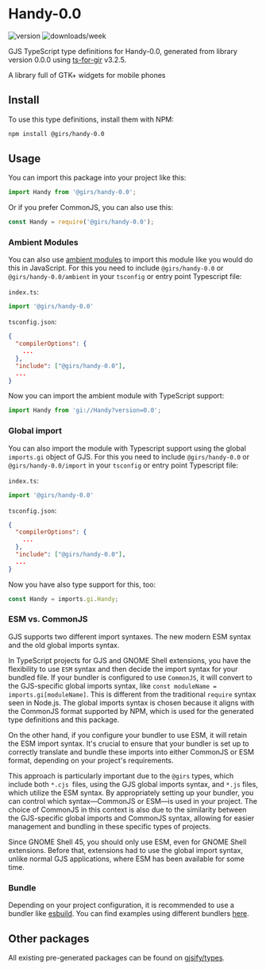 
# Handy-0.0

![version](https://img.shields.io/npm/v/@girs/handy-0.0)
![downloads/week](https://img.shields.io/npm/dw/@girs/handy-0.0)


GJS TypeScript type definitions for Handy-0.0, generated from library version 0.0.0 using [ts-for-gir](https://github.com/gjsify/ts-for-gir) v3.2.5.

A library full of GTK+ widgets for mobile phones

## Install

To use this type definitions, install them with NPM:
```bash
npm install @girs/handy-0.0
```

## Usage

You can import this package into your project like this:
```ts
import Handy from '@girs/handy-0.0';
```

Or if you prefer CommonJS, you can also use this:
```ts
const Handy = require('@girs/handy-0.0');
```

### Ambient Modules

You can also use [ambient modules](https://github.com/gjsify/ts-for-gir/tree/main/packages/cli#ambient-modules) to import this module like you would do this in JavaScript.
For this you need to include `@girs/handy-0.0` or `@girs/handy-0.0/ambient` in your `tsconfig` or entry point Typescript file:

`index.ts`:
```ts
import '@girs/handy-0.0'
```

`tsconfig.json`:
```json
{
  "compilerOptions": {
    ...
  },
  "include": ["@girs/handy-0.0"],
  ...
}
```

Now you can import the ambient module with TypeScript support: 

```ts
import Handy from 'gi://Handy?version=0.0';
```

### Global import

You can also import the module with Typescript support using the global `imports.gi` object of GJS.
For this you need to include `@girs/handy-0.0` or `@girs/handy-0.0/import` in your `tsconfig` or entry point Typescript file:

`index.ts`:
```ts
import '@girs/handy-0.0'
```

`tsconfig.json`:
```json
{
  "compilerOptions": {
    ...
  },
  "include": ["@girs/handy-0.0"],
  ...
}
```

Now you have also type support for this, too:

```ts
const Handy = imports.gi.Handy;
```


### ESM vs. CommonJS

GJS supports two different import syntaxes. The new modern ESM syntax and the old global imports syntax.

In TypeScript projects for GJS and GNOME Shell extensions, you have the flexibility to use `ESM` syntax and then decide the import syntax for your bundled file. If your bundler is configured to use `CommonJS`, it will convert to the GJS-specific global imports syntax, like `const moduleName = imports.gi[moduleName]`. This is different from the traditional `require` syntax seen in Node.js. The global imports syntax is chosen because it aligns with the CommonJS format supported by NPM, which is used for the generated type definitions and this package.

On the other hand, if you configure your bundler to use ESM, it will retain the ESM import syntax. It's crucial to ensure that your bundler is set up to correctly translate and bundle these imports into either CommonJS or ESM format, depending on your project's requirements.

This approach is particularly important due to the `@girs` types, which include both `*.cjs `files, using the GJS global imports syntax, and `*.js` files, which utilize the ESM syntax. By appropriately setting up your bundler, you can control which syntax—CommonJS or ESM—is used in your project. The choice of CommonJS in this context is also due to the similarity between the GJS-specific global imports and CommonJS syntax, allowing for easier management and bundling in these specific types of projects.

Since GNOME Shell 45, you should only use ESM, even for GNOME Shell extensions. Before that, extensions had to use the global import syntax, unlike normal GJS applications, where ESM has been available for some time.

### Bundle

Depending on your project configuration, it is recommended to use a bundler like [esbuild](https://esbuild.github.io/). You can find examples using different bundlers [here](https://github.com/gjsify/ts-for-gir/tree/main/examples).

## Other packages

All existing pre-generated packages can be found on [gjsify/types](https://github.com/gjsify/types).

